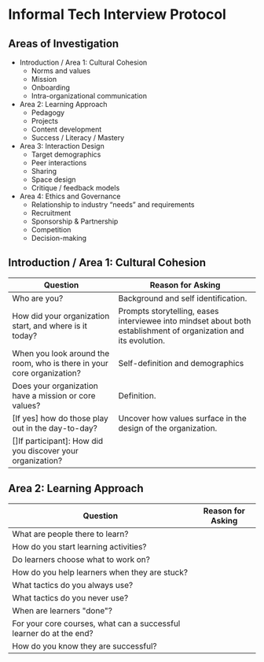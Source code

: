 # Informal Tech Interview Protocol

## Areas of Investigation

*	Introduction / Area 1: Cultural Cohesion
	* Norms and values
	* Mission 
	* Onboarding
	* Intra-organizational communication 
*	Area 2: Learning Approach
	* Pedagogy
	* Projects
	* Content development
	* Success / Literacy / Mastery
*	Area 3: Interaction Design 
	* Target demographics
	* Peer interactions
	* Sharing
	* Space design
	* Critique / feedback models
* Area 4: Ethics and Governance
	* Relationship to industry “needs” and requirements
	* Recruitment
	* Sponsorship & Partnership
	* Competition
	* Decision-making

## Introduction / Area 1: Cultural Cohesion

| Question | Reason for Asking | 
| ------------ | ------------- | 
| Who are you? | Background and self identification.  | 
| How did your organization start, and where is it today?| Prompts storytelling, eases interviewee into mindset about both establishment of organization and its evolution.  | 
| When you look around the room, who is there in your core organization? | Self-definition and demographics  | 
| Does your organization have a mission or core values? | Definition. | 
| [If yes] how do those play out in the day-to-day?  | Uncover how values surface in the design of the organization. | 
| []If participant]: How did you discover your organization? |   | 

## Area 2: Learning Approach
| Question | Reason for Asking | 
| ------------ | ------------- | 
| What are people there to learn? |  | 
| How do you start learning activities? |  | 
| Do learners choose what to work on? |  |
| How do you help learners when they are stuck? |  |
| What tactics do you always use? |  |
| What tactics do you never use? |  |
| When are learners "done"? |  |
| For your core courses, what can a successful learner do at the end? |  |
| How do you know they are successful? |  |

